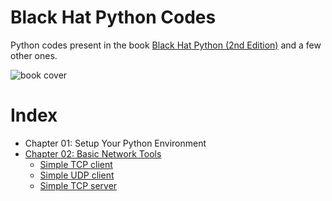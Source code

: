 # Black Hat Python Codes

Python codes present in the book [Black Hat Python (2nd Edition)](https://www.amazon.com.br/gp/product/1718501129/ref=ppx_yo_dt_b_asin_image_o00_s00?ie=UTF8&psc=1) and a few other ones.

![book cover](https://m.media-amazon.com/images/I/51PyeYho5dS.jpg)

# Index

- Chapter 01: Setup Your Python Environment
- [Chapter 02: Basic Network Tools](./chapter_02/README.md)
    - [Simple TCP client](./chapter_02/tcp_client.py)
    - [Simple UDP client](./chapter_02/udp_client.py)
    - [Simple TCP server](./chapter_02/tcp_server.py)